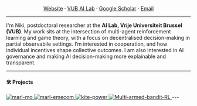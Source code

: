 <!-- Header / banner (optional). Put an image in /assets and uncomment -->
<!--
<p align="center">
  <img src="https://raw.githubusercontent.com/USERNAME/USERNAME/main/assets/header.png" alt="banner" width="100%">
</p>
-->

<p align="center">
  <a href="https://sites.google.com/view/nicoleorzan/home-page">Website</a> ·
  <a href="https://ai.vub.ac.be/team/nicole-orzan/">VUB AI Lab</a> ·
  <a href="https://scholar.google.com/citations?user=iAzBeFIAAAAJ">Google Scholar</a> ·
  <a href="mailto:YOUR_EMAIL">Email</a>
</p>

---
I'm Niki, postdoctoral researcher at the **AI Lab, Vrije Universiteit Brussel (VUB)**. My work sits at the intersection of multi-agent reinforcement learning and game theory, with a focus on decentralised decision-making in partial observabile settings. I’m interested in cooperation, and how individual incentives shape collective outcomes. I am also interested in AI governance and making AI decision-making more explainable and transparent.

---

#### 🛠️ Projects 
<a href="https://github.com/nicoleorzan/marl-mo">
  <img src="https://github-readme-stats.vercel.app/api/pin/?username=nicoleorzan&repo=marl-mo" alt="marl-mo"/>
</a>
<a href="https://github.com/nicoleorzan/marl-emecom">
  <img src="https://github-readme-stats.vercel.app/api/pin/?username=nicoleorzan&repo=marl-emecom" alt="marl-emecom"/>
</a>
<a href="https://github.com/nicoleorzan/kite-power">
  <img src="https://github-readme-stats.vercel.app/api/pin/?username=nicoleorzan&repo=kite-power" alt="kite-power"/>
</a>
<a href="https://github.com/nicoleorzan/Multi-armed-bandit-RL">
  <img src="https://github-readme-stats.vercel.app/api/pin/?username=nicoleorzan&repo=Multi-armed-bandit-RL" alt="Multi-armed-bandit-RL"/>
</a>
---
